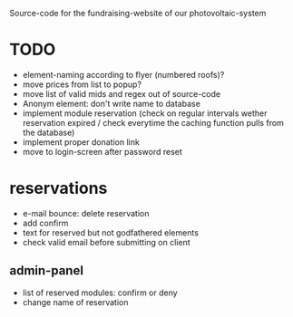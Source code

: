 Source-code for the fundraising-website of our photovoltaic-system

# TODO
- element-naming according to flyer (numbered roofs)?
- move prices from list to popup?
- move list of valid mids and regex out of source-code
- Anonym element: don't write name to database
- implement module reservation (check on regular intervals wether reservation expired / check everytime the caching function pulls from the database)
- implement proper donation link
- move to login-screen after password reset

# reservations
- e-mail bounce: delete reservation
- add confirm
- text for reserved but not godfathered elements
- check valid email before submitting on client

## admin-panel
- list of reserved modules: confirm or deny
- change name of reservation
